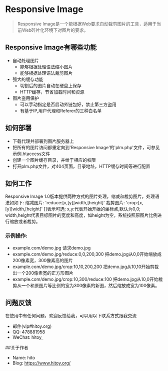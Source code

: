 # Responsive Image

>Responsive Image是一个能根据Web要求自动裁剪图片的工具，适用于当前Web碎片化环境下对图片的要求。

## Responsive Image有哪些功能
* 自动处理图片
    * 能够根据处理语法缩小图片
    * 能够根据处理语法裁剪图片
* 强大的缓存功能
    * 切割后的图片自动在硬盘上保存
    * HTTP缓存，节省加载时间和资源
* 图片盗用保护
    * 可以手动指定是否启动外链包好，禁止第三方盗用
    * 有基于IP,用户代理和Referer的三种白名单

## 如何部署
* 下载代理并部署到图片服务器上
* 把所有的图片访问都重定向到'Responsive Image'的'plm.php'文件，可参见示例.htaccess文件
* 创建一个图片缓存目录，并给于相应的权限
* 打开plm.php文件，对404页面，目录地址，HTTP缓存时间等进行配置

## 如何工作
Responsive Image 1.0版本提供两种方式的图片处理，缩减和裁剪图片，处理语法如如下:
缩减图片: 'reduce:[x,[y]]width,[height]'
裁剪图片: 'crop:[x,[y]]width,[height]'
[]表示可选;
x,y:代表开始开始的坐标点,默认为0,0;
width,height代表目标图片的宽度和高度，如height为空，系统按照原图片比例进行缩放或者裁剪。

### 示例操作:
* example.com/demo.jpg    请求demo.jpg
* example.com/demo.jpg/reduce:0,0,200,300  把demo.jpg从0,0开始缩放成200像素宽，300像素高的图片
* example.com/demo.jpg/crop:10,10,200,200  把demo.jpg从10,10开始剪裁出一个200像素宽的正方形图片
* example.com/demo.jpg/crop:10,300/reduce:100 把demo.jpg从10,0开始裁剪从一个和原图片等比例的宽为300像素的新图，然后缩放成宽为100像素。

## 问题反馈
在使用中有任何问题，欢迎反馈给我，可以用以下联系方式跟我交流
* 邮件(vip#hitoy.org)
* QQ: 478881958
* WeChat: hitoy\_

##关于作者
* Name: hito
* Blog: https://www.hitoy.org/
